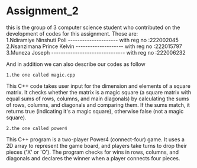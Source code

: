# Assignment_2
this is the group of 3 computer science student who contributed on the development
of codes for this assignment.
Those are:                                    
    1.Ndiramiye Ninshuti Poli --------------------- with reg no    :222002045                                                                                   
    2.Nsanzimana Prince Kelvin -------------------- with reg no    :222015797                                                                
    3.Muneza Joseph ------------------------------- with reg no    :222006232

And in addition we can also describe our codes as follow

    1.the one called magic.cpp
    
This C++ code takes user input for the dimension and elements of a square matrix. It checks whether the matrix is a magic square (a square matrix with equal sums of rows, columns, and main diagonals) by calculating the sums of rows, columns, and diagonals and comparing them. If the sums match, it returns true (indicating it's a magic square), otherwise false (not a magic square).

    2.the one called power4
    
This C++ program is a two-player Power4 (connect-four) game. It uses a 2D array to represent the game board, and players take turns to drop their pieces         ('X' or 'O'). The program checks for wins in rows, columns, and diagonals and declares the winner when a player connects four pieces.
